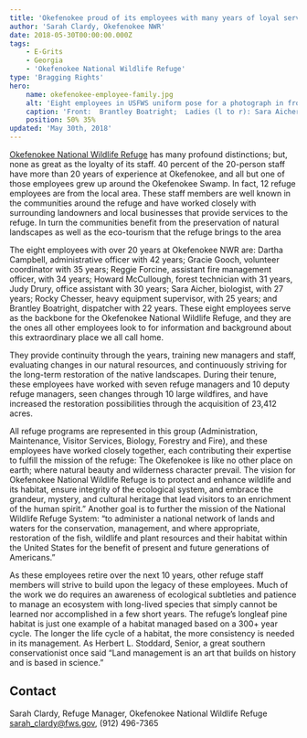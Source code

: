 ```yaml
---
title: 'Okefenokee proud of its employees with many years of loyal service'
author: 'Sarah Clardy, Okefenokee NWR'
date: 2018-05-30T00:00:00.000Z
tags:
    - E-Grits
    - Georgia
    - 'Okefenokee National Wildlife Refuge'
type: 'Bragging Rights'
hero:
    name: okefenokee-employee-family.jpg
    alt: 'Eight employees in USFWS uniform pose for a photograph in front of a slash pine forest.'
    caption: 'Front:  Brantley Boatright;  Ladies (l to r): Sara Aicher, Gracie Gooch, Judy Drury, Dartha Campbell; Men (l to r): Reggie Forcine, Howard McCullough, Rocky Chesser. Photo, USFWS.'
    position: 50% 35%
updated: 'May 30th, 2018'
---
```


[Okefenokee National Wildlife Refuge](https://www.fws.gov/refuge/okefenokee/) has many profound distinctions; but, none as great as the loyalty of its staff.  40 percent of the 20-person staff have more than 20 years of experience at Okefenokee, and all but one of those employees grew up around the Okefenokee Swamp.  In fact, 12 refuge employees are from the local area.  These staff members are well known in the communities around the refuge and have worked closely with surrounding landowners and local businesses that provide services to the refuge.   In turn the communities benefit from the preservation of natural landscapes as well as the eco-tourism that the refuge brings to the area 

The eight employees with over 20 years at Okefenokee NWR are: Dartha Campbell, administrative officer with 42 years; Gracie Gooch, volunteer coordinator with 35 years; Reggie Forcine, assistant fire management officer, with 34 years; Howard McCullough, forest technician with 31 years, Judy Drury, office assistant with 30 years; Sara Aicher, biologist, with 27 years; Rocky Chesser, heavy equipment supervisor, with 25 years; and Brantley Boatright, dispatcher with 22 years.  These eight employees serve as the backbone for the Okefenokee National Wildlife Refuge, and they are the ones all other employees look to for information and background about this extraordinary place we all call home. 

They provide continuity through the years, training new managers and staff, evaluating changes in our natural resources, and continuously striving for the long-term restoration of the native landscapes. During their tenure, these employees have worked with seven refuge managers and 10 deputy refuge managers, seen changes through 10 large wildfires, and have increased the restoration possibilities through the acquisition of 23,412 acres.

All refuge programs are represented in this group (Administration, Maintenance, Visitor Services, Biology, Forestry and Fire), and these employees have worked closely together, each contributing their expertise to fulfill the mission of the refuge:   The Okefenokee is like no other place on earth; where natural beauty and wilderness character prevail. The vision for Okefenokee National Wildlife Refuge is to protect and enhance wildlife and its habitat, ensure integrity of the ecological system, and embrace the grandeur, mystery, and cultural heritage that lead visitors to an enrichment of the human spirit.” Another goal is to further the mission of the National Wildlife Refuge System: “to administer a national network of lands and waters for the conservation, management, and where appropriate, restoration of the fish, wildlife and plant resources and their habitat within the United States for the benefit of present and future generations of Americans.”

As these employees retire over the next 10 years, other refuge staff members will strive to build upon the legacy of these employees.  Much of the work we do requires an awareness of ecological subtleties and patience to manage an ecosystem with long-lived species that simply cannot be learned nor accomplished in a few short years.  The refuge’s longleaf pine habitat is just one example of a habitat managed based on a 300+ year cycle.  The longer the life cycle of a habitat, the more consistency is needed in its management.  As Herbert L. Stoddard, Senior, a great southern conservationist once said “Land management is an art that builds on history and is based in science.”

## Contact

Sarah Clardy, Refuge Manager, Okefenokee National Wildlife Refuge  
[sarah_clardy@fws.gov](mailto:sarah_clardy@fws.gov), (912) 496-7365
